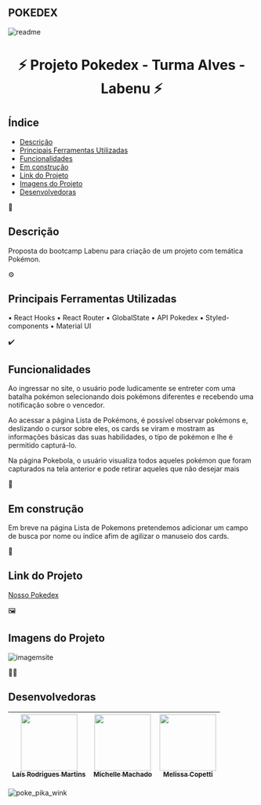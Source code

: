 ## POKEDEX
![readme](https://user-images.githubusercontent.com/104601856/180664468-d909f537-54ef-481c-b573-e4efab2fbaf7.gif)

<h1 align="center">⚡ Projeto Pokedex - Turma Alves - Labenu ⚡</h1>



##  Índice 

* [Descrição](#descrição)
* [Principais Ferramentas Utilizadas](#principais-ferramentas-utilizadas)
* [Funcionalidades](#funcionalidades)
* [Em construção](#em-construção)
* [Link do Projeto](#link-do-projeto)
* [Imagens do Projeto](#imagens-do-projeto)
* [Desenvolvedoras](#desenvolvedoras)



💬
## Descrição 

Proposta do bootcamp Labenu para criação de um projeto com temática Pokémon.



⚙️
## Principais Ferramentas Utilizadas

▪ React Hooks
▪ React Router
▪ GlobalState
▪ API Pokedex
▪ Styled-components
▪ Material UI



✔️
## Funcionalidades

Ao ingressar no site, o usuário pode ludicamente se entreter com uma batalha pokémon selecionando dois pokémons diferentes e recebendo uma notificação sobre o vencedor. 

Ao acessar a página Lista de Pokémons, é possível observar pokémons e, deslizando o cursor sobre eles, os cards se viram e mostram as informações básicas das suas habilidades, o tipo de pokémon e lhe é permitido capturá-lo. 

Na página Pokebola, o usuário visualiza todos aqueles pokémon que foram capturados na tela anterior e pode retirar aqueles que não desejar mais



🚧
## Em construção

Em breve na página Lista de Pokemons pretendemos adicionar um campo de busca por nome ou índice afim de agilizar o manuseio dos cards.



🔗
## Link do Projeto 
[Nosso Pokedex](http://poke-batle.surge.sh/)



🖼️
## Imagens do Projeto

![imagemsite](https://user-images.githubusercontent.com/104601856/180666291-a535372a-8c90-40d6-b637-8ce17dd1f581.jpg)



👩‍💻
## Desenvolvedoras

| [<img src="https://avatars.githubusercontent.com/laisrm" width=115><br><sub>Laís Rodrigues Martins</sub>](https://github.com/laisrm) |  [<img src="https://avatars.githubusercontent.com/MichelleMach" width=115><br><sub>Michelle Machado</sub>](https://github.com/MichelleMach) |  [<img src="https://avatars.githubusercontent.com/Melissacopetti" width=115><br><sub>Melissa Copetti</sub>](https://github.com/Melissacopetti) |
| :---: | :---: | :---: |

![poke_pika_wink](https://user-images.githubusercontent.com/104601856/180667165-ff322101-baf2-4abd-81be-354f5546d93f.png)




